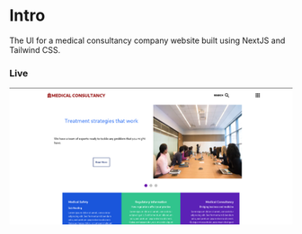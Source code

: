 # Intro

The UI for a medical consultancy company website built using NextJS and Tailwind CSS.

### Live

![Live](./assets/images/next-med.png)
